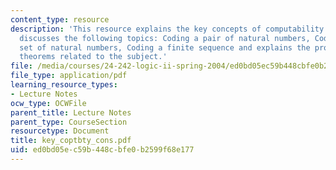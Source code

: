 ```yaml
---
content_type: resource
description: 'This resource explains the key concepts of computability theory and
  discusses the following topics: Coding a pair of natural numbers, Coding a finite
  set of natural numbers, Coding a finite sequence and explains the proofs of various
  theorems related to the subject.'
file: /media/courses/24-242-logic-ii-spring-2004/ed0bd05ec59b448cbfe0b2599f68e177_key_coptbty_cons.pdf
file_type: application/pdf
learning_resource_types:
- Lecture Notes
ocw_type: OCWFile
parent_title: Lecture Notes
parent_type: CourseSection
resourcetype: Document
title: key_coptbty_cons.pdf
uid: ed0bd05e-c59b-448c-bfe0-b2599f68e177
---
```

